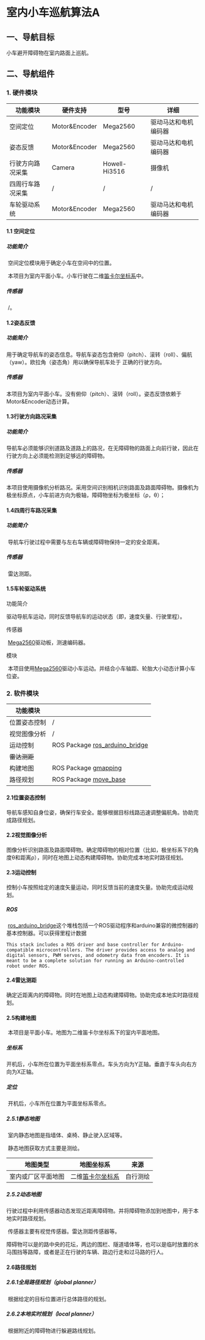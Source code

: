 # 室内小车巡航算法A

## 一、导航目标

小车避开障碍物在室内路面上巡航。

## 二、导航组件

### 1. 硬件模块

| 功能模块         | 硬件支持      | 型号          | 详细                 |
| ---------------- | ------------- | ------------- | -------------------- |
| 空间定位         | Motor&Encoder | Mega2560      | 驱动马达和电机编码器 |
| 姿态反馈         | Motor&Encoder | Mega2560      | 驱动马达和电机编码器 |
| 行驶方向路况采集 | Camera        | Howell-Hi3516 | 摄像机               |
| 四周行车路况采集 | /             | /             | /                    |
| 车轮驱动系统     | Motor&Encoder | Mega2560      | 驱动马达和电机编码器 |

#### 1.1 空间定位

##### 功能简介

​		空间定位模块用于确定小车在空间中的位置。

​		本项目为室内平面小车。小车行驶在二维[笛卡尔坐标系](https://baike.baidu.com/item/笛卡尔坐标系)中。

##### 传感器

​		/。

#### 1.2姿态反馈

##### 功能简介

​		用于确定导航车的姿态信息。导航车姿态包含俯仰（pitch）、滚转（roll）、偏航（yaw）。欧拉角（姿态角）用以确保导航车处于 正确的行驶方向。

##### 传感器

​		本项目为室内平面小车。没有俯仰（pitch）、滚转（roll）。姿态反馈依赖于Motor&Encoder动态计算。

#### 1.3行驶方向路况采集

##### 功能简介

​		导航车必须能够识别道路及道路上的路况，在无障碍物的路面上向前行驶，因此在行驶方向上必须能检测到足够远的障碍物。

##### 传感器

​		本项目使用摄像机分析路况。采用空间识别相机识别路面及路面障碍物。摄像机为极坐标原点，小车前进方向为极轴，障碍物坐标为极坐标（ρ，θ）；

#### 1.4四周行车路况采集

##### 功能简介

​		导航车行驶过程中需要与左右车辆或障碍物保持一定的安全距离。

##### 传感器

​		雷达测距。

#### 1.5车轮驱动系统

功能简介

​		驱动导航车运动，同时反馈导航车的运动状态（即，速度矢量、行驶里程）。

传感器

​		[Mega2560](https://baike.baidu.com/item/Mega2560/973064?fr=aladdin)驱动板，测速编码器。

模块

​		本项目使用[Mega2560](https://baike.baidu.com/item/Mega2560/973064?fr=aladdin)驱动小车运动。并结合小车轴距、轮胎大小动态计算小车位姿。

### 2. 软件模块

| 功能模块     |                                                              |
| ------------ | ------------------------------------------------------------ |
| 位置姿态控制 | /                                                            |
| 视觉图像分析 | /                                                            |
| 运动控制     | ROS Package [ros_arduino_bridge](https://wiki.ros.org/ros_arduino_bridge) |
| ~~雷达测距~~ |                                                              |
| 构建地图     | ROS Package [gmapping](http://wiki.ros.org/action/fullsearch/gmapping?action=fullsearch&context=180&value=linkto%3A"gmapping") |
| 路径规划     | ROS Package [move_base](http://wiki.ros.org/action/fullsearch/move_base?action=fullsearch&context=180&value=linkto%3A"move_base") |

#### 2.1位置姿态控制

​		导航车感知自身位姿，确保行车安全。能够根据目标线路迅速调整偏航角。协助完成路径规划。



#### 2.2视觉图像分析

​		图像分析识别路面及路面障碍物。确定障碍物的相对位置（比如，极坐标系下的角度θ和距离ρ），同时在地图上动态构建障碍物。协助完成本地实时路径规划。

#### 2.3运动控制

​			控制小车按照给定的速度矢量运动，同时反馈当前的速度矢量。协助完成运动规划。

##### ROS

​		[ros_arduino_bridge](https://wiki.ros.org/ros_arduino_bridge)这个堆栈包括一个ROS驱动程序和arduino兼容的微控制器的基本控制器。可以获得里程计数据

```
This stack includes a ROS driver and base controller for Arduino-compatible microcontrollers. The driver provides access to analog and digital sensors, PWM servos, and odometry data from encoders. It is meant to be a complete solution for running an Arduino-controlled robot under ROS.
```

#### 2.4雷达测距

​		确定近距离内的障碍物。同时在地图上动态构建障碍物。协助完成本地实时路径规划。

#### 2.5构建地图

​		本项目是平面小车。地图为二维笛卡尔坐标系下的室内平面地图。

##### 坐标系

​		开机后，小车所在位置为平面坐标系零点。车头方向为Y正轴。垂直于车头向右方向为X正轴。

##### 定位

​		开机后，小车所在位置为平面坐标系零点。

##### 2.5.1静态地图

​		室内静态地图是指墙体、桌椅、静止驶入区域等。

​		静态地图获取方式主要是测绘。

| 地图类型           | 地图坐标系                                                   | 来源     |
| ------------------ | ------------------------------------------------------------ | -------- |
| 室内或厂区平面地图 | 二维[笛卡尔坐标系](https://zh.wikipedia.org/wiki/笛卡尔坐标系) | 自行测绘 |

##### 2.5.2动态地图

​		行驶过程中利用传感器动态发现近距离障碍物。并将障碍物添加到地图中，用于本地实时路径规划。

​		传感器主要有视觉传感器。雷达测距传感器等。

​		障碍物可以是的路中央的花坛，两边的围栏、隧道墙体等，也可以是临时放置的水马围挡等路障，或者是正在行驶的车辆、路边行走和过马路的行人。

#### 2.6路径规划

##### 2.6.1全局路径规划（global planner）

​		根据给定的目标位置进行总体路径的规划。

##### 2.6.2本地实时规划（local planner）

​		根据附近的障碍物进行躲避路线规划。